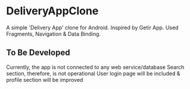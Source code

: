 # DeliveryAppClone

A simple 'Delivery App' clone for Android. Inspired by Getir App.
Used Fragments, Navigation & Data Binding.

## To Be Developed
Currently, the app is not connected to any web service/database
Search section, therefore, is not operational
User login page will be included & profile section will be improved


